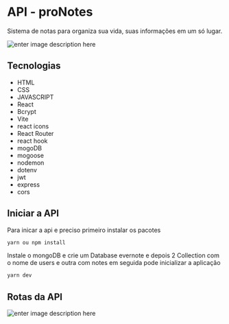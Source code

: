 # API - proNotes

Sistema de notas para organiza sua vida, suas informações em um só lugar. 

![enter image description here](https://github.com/wesleycsv/proNotes-API/blob/main/print.png?raw=true)

## Tecnologias
* HTML
* CSS
* JAVASCRIPT
* React
* Bcrypt
* Vite
* react icons
* React Router
* react hook
* mogoDB
* mogoose
* nodemon
* dotenv
* jwt
* express
* cors

## Iniciar a API

Para inicar a api e preciso primeiro instalar os pacotes

```sh
yarn ou npm install
```
Instale o mongoDB e crie um Database evernote e depois 2 Collection com o nome de users e outra com notes em seguida pode inicializar a aplicação

```sh
yarn dev
```

## Rotas da API
![enter image description here](https://github.com/wesleycsv/proNotes-API/blob/main/print%20rotas.png?raw=true)

